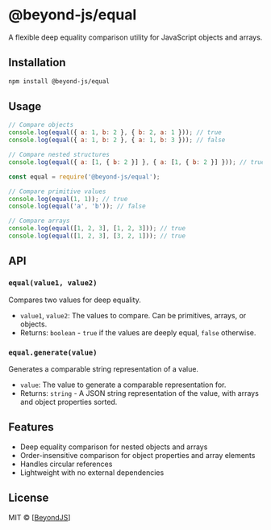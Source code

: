 # @beyond-js/equal

A flexible deep equality comparison utility for JavaScript objects and arrays.

## Installation

```bash
npm install @beyond-js/equal
```

## Usage

```javascript
// Compare objects
console.log(equal({ a: 1, b: 2 }, { b: 2, a: 1 })); // true
console.log(equal({ a: 1, b: 2 }, { a: 1, b: 3 })); // false

// Compare nested structures
console.log(equal({ a: [1, { b: 2 }] }, { a: [1, { b: 2 }] })); // true

const equal = require('@beyond-js/equal');

// Compare primitive values
console.log(equal(1, 1)); // true
console.log(equal('a', 'b')); // false

// Compare arrays
console.log(equal([1, 2, 3], [1, 2, 3])); // true
console.log(equal([1, 2, 3], [3, 2, 1])); // true
```

## API

### `equal(value1, value2)`

Compares two values for deep equality.

-   `value1`, `value2`: The values to compare. Can be primitives, arrays, or objects.
-   Returns: `boolean` - `true` if the values are deeply equal, `false` otherwise.

### `equal.generate(value)`

Generates a comparable string representation of a value.

-   `value`: The value to generate a comparable representation for.
-   Returns: `string` - A JSON string representation of the value, with arrays and object properties sorted.

## Features

-   Deep equality comparison for nested objects and arrays
-   Order-insensitive comparison for object properties and array elements
-   Handles circular references
-   Lightweight with no external dependencies

## License

MIT © [[BeyondJS](https://beyondjs)]
